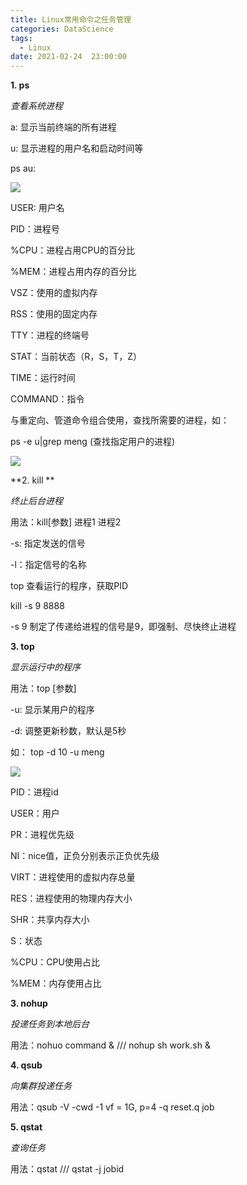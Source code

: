```yaml
---
title: Linux常用命令之任务管理
categories: DataScience
tags:
  - Linux
date: 2021-02-24  23:00:00
---
```


**1. ps**

*查看系统进程*

a: 显示当前终端的所有进程

u: 显示进程的用户名和启动时间等

ps au:

![](https://tva1.sinaimg.cn/large/008eGmZEly1gnz1d4vewgj31ao06277x.jpg)

USER: 用户名

PID：进程号

%CPU：进程占用CPU的百分比

%MEM：进程占用内存的百分比

VSZ：使用的虚拟内存

RSS：使用的固定内存

TTY：进程的终端号

STAT：当前状态（R，S，T，Z）

TIME：运行时间

COMMAND：指令

与重定向、管道命令组合使用，查找所需要的进程，如：

ps -e u|grep meng (查找指定用户的进程)

![](https://tva1.sinaimg.cn/large/008eGmZEly1gnz1lpfyo6j314w08o7af.jpg)



**2. kill **

*终止后台进程*

用法：kill[参数] 进程1 进程2

-s: 指定发送的信号

-l：指定信号的名称

top 查看运行的程序，获取PID

kill -s 9 8888

-s 9 制定了传递给进程的信号是9，即强制、尽快终止进程



**3. top**

*显示运行中的程序*

用法：top [参数]

-u: 显示某用户的程序

-d: 调整更新秒数，默认是5秒

如： top -d 10 -u meng 

![](https://tva1.sinaimg.cn/large/008eGmZEly1gnz1uiyvkdj30xs07ijvo.jpg)

PID：进程id 

USER：用户

PR：进程优先级

NI：nice值，正负分别表示正负优先级

VIRT：进程使用的虚拟内存总量

RES：进程使用的物理内存大小

SHR：共享内存大小

S：状态

%CPU：CPU使用占比

%MEM：内存使用占比



**3. nohup**

*投递任务到本地后台*

用法：nohuo command &  /// nohup sh work.sh &



**4. qsub**

*向集群投递任务*

用法：qsub -V -cwd -1 vf = 1G, p=4 -q reset.q job



**5. qstat**

*查询任务*

用法：qstat  /// qstat -j jobid



